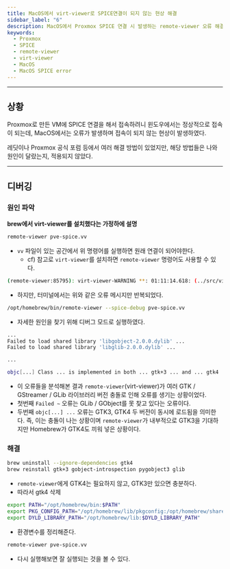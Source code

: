 ```yaml
---
title: MacOS에서 virt-viewer로 SPICE연결이 되지 않는 현상 해결
sidebar_label: "6"
description: MacOS에서 Proxmox SPICE 연결 시 발생하는 remote-viewer 오류 해결 방법을 정리했습니다. Homebrew로 설치한 virt-viewer 환경에서 GTK 라이브러리 충돌(GTK3 vs GTK4, GLib, GObject 등)로 인한 접속 불가 문제를 디버깅하고, 환경변수 및 의존성 정리로 해결한 과정을 다룹니다.
keywords:
  - Proxmox
  - SPICE
  - remote-viewer
  - virt-viewer
  - MacOS
  - MacOS SPICE error
---
```

---
## 상황

Proxmox로 만든 VM에 SPICE 연결을 해서 접속하려니 윈도우에서는 정상적으로 접속이 되는데, MacOS에서는 오류가 발생하며 접속이 되지 않는 현상이 발생하였다.

레딧이나 Proxmox 공식 포럼 등에서 여러 해결 방법이 있었지만, 해당 방법들은 나와 원인이 달랐는지, 적용되지 않았다.

---
## 디버깅
### 원인 파악

**brew에서 virt-viewer를 설치했다는 가정하에 설명**

```bash
remote-viewer pve-spice.vv
```

- `vv` 파일이 있는 공간에서 위 명령어를 실행하면 원래 연결이 되어야한다.
	- cf) 참고로 `virt-viewer`를 설치하면 `remote-viewer` 명령어도 사용할 수 있다.

```bash
(remote-viewer:85795): virt-viewer-WARNING **: 01:11:14.618: (../src/virt-viewer-window.c:831):accel_key_to_keys: runtime check failed: ((accel_mods & ~(GDK_SHIFT_MASK | GDK_CONTROL_MASK | GDK_MOD1_MASK)) == 0)
```

- 하지만, 터미널에서는 위와 같은 오류 메시지만 반복되었다.

```bash
/opt/homebrew/bin/remote-viewer --spice-debug pve-spice.vv
```

- 자세한 원인을 찾기 위해 디버그 모드로 실행하였다.

```bash
...
Failed to load shared library 'libgobject-2.0.0.dylib' ...
Failed to load shared library 'libglib-2.0.0.dylib' ...

...

objc[...] Class ... is implemented in both ... gtk+3 ... and ... gtk4 ...
```

- 이 오류들을 분석해본 결과 `remote-viewer`(virt-viewer)가 여러 GTK / GStreamer / GLib 라이브러리 버전 충돌로 인해 오류를 생기는 상황이었다.
- 첫번째 `Failed ~` 오류는 GLib / GObject를 못 찾고 있다는 오류이다.
- 두번째 `objc[...] ...` 오류는 GTK3, GTK4 두 버전이 동시에 로드됨을 의미한다. 즉, 이는 충돌이 나는 상황이며 `remote-viewer`가 내부적으로 GTK3을 기대하지만 Homebrew가 GTK4도 끼워 넣은 상황이다.

### 해결

```bash
brew uninstall --ignore-dependencies gtk4
brew reinstall gtk+3 gobject-introspection pygobject3 glib
```

- `remote-viewer`에게 GTK4는 필요하지 않고, GTK3만 있으면 충분하다.
- 따라서 gtk4 삭제

```bash
export PATH="/opt/homebrew/bin:$PATH"
export PKG_CONFIG_PATH="/opt/homebrew/lib/pkgconfig:/opt/homebrew/share/pkgconfig"
export DYLD_LIBRARY_PATH="/opt/homebrew/lib:$DYLD_LIBRARY_PATH"
```

- 환경변수를 정리해준다.

```bash
remote-viewer pve-spice.vv
```

- 다시 실행해보면 잘 실행되는 것을 볼 수 있다.
